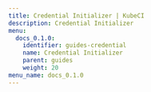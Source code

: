 ```yaml
---
title: Credential Initializer | KubeCI
description: Credential Initializer
menu:
  docs_0.1.0:
    identifier: guides-credential
    name: Credential Initializer
    parent: guides
    weight: 20
menu_name: docs_0.1.0
---
```

